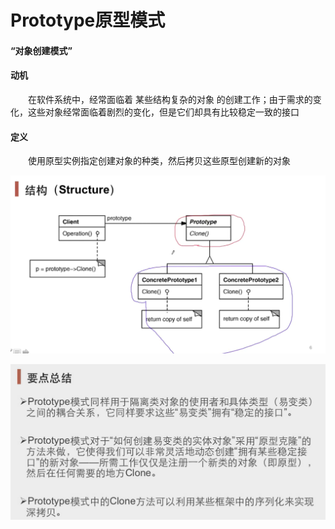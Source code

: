 # Prototype原型模式

#### “对象创建模式”

#### 动机

&ensp;&ensp;&ensp;&ensp;在软件系统中，经常面临着 某些结构复杂的对象 的创建工作；由于需求的变化，这些对象经常面临着剧烈的变化，但是它们却具有比较稳定一致的接口

#### 定义

&ensp;&ensp;&ensp;&ensp;使用原型实例指定创建对象的种类，然后拷贝这些原型创建新的对象

![](image/image.png)

![](image/image_1.png)

